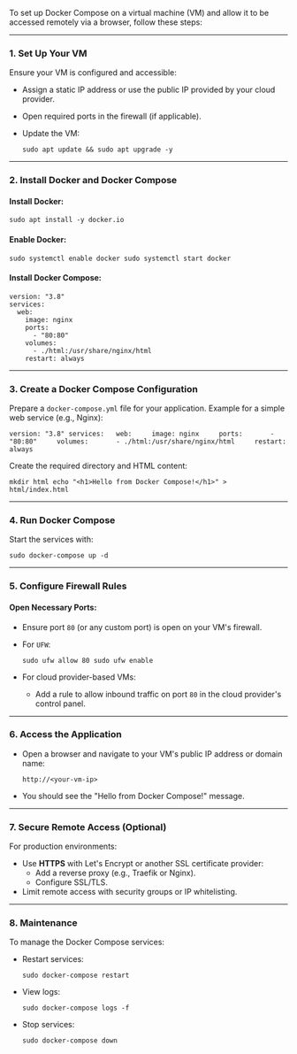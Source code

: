 To set up Docker Compose on a virtual machine (VM) and allow it to be accessed remotely via a browser, follow these steps:

---

### 1. **Set Up Your VM**

Ensure your VM is configured and accessible:

- Assign a static IP address or use the public IP provided by your cloud provider.
- Open required ports in the firewall (if applicable).
- Update the VM:
    
    `sudo apt update && sudo apt upgrade -y`
    

---

### 2. **Install Docker and Docker Compose**

#### Install Docker:

`sudo apt install -y docker.io`

#### Enable Docker:

`sudo systemctl enable docker sudo systemctl start docker`

#### Install Docker Compose:

```
version: "3.8"
services:
  web:
    image: nginx
    ports:
      - "80:80"
    volumes:
      - ./html:/usr/share/nginx/html
    restart: always

```

---

### 3. **Create a Docker Compose Configuration**

Prepare a `docker-compose.yml` file for your application. Example for a simple web service (e.g., Nginx):

`version: "3.8" services:   web:     image: nginx     ports:       - "80:80"     volumes:       - ./html:/usr/share/nginx/html     restart: always`

Create the required directory and HTML content:

`mkdir html echo "<h1>Hello from Docker Compose!</h1>" > html/index.html`

---

### 4. **Run Docker Compose**

Start the services with:

`sudo docker-compose up -d`

---

### 5. **Configure Firewall Rules**

#### Open Necessary Ports:

- Ensure port `80` (or any custom port) is open on your VM's firewall.
    
- For `UFW`:
    
    `sudo ufw allow 80 sudo ufw enable`
    
- For cloud provider-based VMs:
    
    - Add a rule to allow inbound traffic on port `80` in the cloud provider's control panel.

---

### 6. **Access the Application**

- Open a browser and navigate to your VM's public IP address or domain name:

    `http://<your-vm-ip>`
    
- You should see the "Hello from Docker Compose!" message.

---

### 7. **Secure Remote Access (Optional)**

For production environments:

- Use **HTTPS** with Let's Encrypt or another SSL certificate provider:
    - Add a reverse proxy (e.g., Traefik or Nginx).
    - Configure SSL/TLS.
- Limit remote access with security groups or IP whitelisting.

---

### 8. **Maintenance**

To manage the Docker Compose services:

- Restart services:

    `sudo docker-compose restart`
    
- View logs:

    `sudo docker-compose logs -f`
    
- Stop services:

    `sudo docker-compose down`
    
